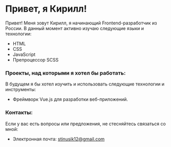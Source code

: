 # Привет, я Кирилл!

Привет! Меня зовут Кирилл, я начинающий Frontend-разработчик из России. В данный момент активно изучаю следующие языки и технологии:

- HTML
- CSS
- JavaScript
- Препроцессор SCSS

### Проекты, над которыми я хотел бы работать:

В будущем я бы хотел изучить и использовать следующие технологии и инструменты:

- Фреймворк Vue.js для разработки веб-приложений.

### Контакты:

Если у вас есть вопросы или предложения, не стесняйтесь связаться со мной:

- Электронная почта: [stinusik12@gmail.com](mailto:stinusik12@gmail.com)
